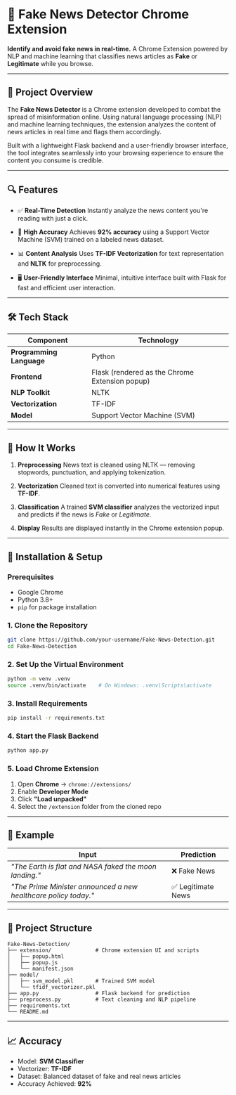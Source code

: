 # 📰 Fake News Detector Chrome Extension

**Identify and avoid fake news in real-time.**
A Chrome Extension powered by NLP and machine learning that classifies news articles as **Fake** or **Legitimate** while you browse.

---

## 🚀 Project Overview

The **Fake News Detector** is a Chrome extension developed to combat the spread of misinformation online. Using natural language processing (NLP) and machine learning techniques, the extension analyzes the content of news articles in real time and flags them accordingly.

Built with a lightweight Flask backend and a user-friendly browser interface, the tool integrates seamlessly into your browsing experience to ensure the content you consume is credible.

---

## 🔍 Features

* ✅ **Real-Time Detection**
  Instantly analyze the news content you're reading with just a click.

* 🧠 **High Accuracy**
  Achieves **92% accuracy** using a Support Vector Machine (SVM) trained on a labeled news dataset.

* 📊 **Content Analysis**
  Uses **TF-IDF Vectorization** for text representation and **NLTK** for preprocessing.

* 🖥️ **User-Friendly Interface**
  Minimal, intuitive interface built with Flask for fast and efficient user interaction.

---

## 🛠️ Tech Stack

| Component                | Technology                                     |
| ------------------------ | ---------------------------------------------- |
| **Programming Language** | Python                                         |
| **Frontend**             | Flask (rendered as the Chrome Extension popup) |
| **NLP Toolkit**          | NLTK                                           |
| **Vectorization**        | TF-IDF                                         |
| **Model**                | Support Vector Machine (SVM)                   |

---

## 🧪 How It Works

1. **Preprocessing**
   News text is cleaned using NLTK — removing stopwords, punctuation, and applying tokenization.

2. **Vectorization**
   Cleaned text is converted into numerical features using **TF-IDF**.

3. **Classification**
   A trained **SVM classifier** analyzes the vectorized input and predicts if the news is *Fake* or *Legitimate*.

4. **Display**
   Results are displayed instantly in the Chrome extension popup.

---

## 🔧 Installation & Setup

### Prerequisites

* Google Chrome
* Python 3.8+
* `pip` for package installation

### 1. Clone the Repository

```bash
git clone https://github.com/your-username/Fake-News-Detection.git
cd Fake-News-Detection
```

### 2. Set Up the Virtual Environment

```bash
python -m venv .venv
source .venv/bin/activate    # On Windows: .venv\Scripts\activate
```

### 3. Install Requirements

```bash
pip install -r requirements.txt
```

### 4. Start the Flask Backend

```bash
python app.py
```

### 5. Load Chrome Extension

1. Open **Chrome** → `chrome://extensions/`
2. Enable **Developer Mode**
3. Click **"Load unpacked"**
4. Select the `/extension` folder from the cloned repo

---

## 🧪 Example

| **Input**                                                       | **Prediction**    |
| --------------------------------------------------------------- | ----------------- |
| *"The Earth is flat and NASA faked the moon landing."*          | ❌ Fake News       |
| *"The Prime Minister announced a new healthcare policy today."* | ✅ Legitimate News |

---

## 📂 Project Structure

```
Fake-News-Detection/
├── extension/              # Chrome extension UI and scripts
│   ├── popup.html
│   ├── popup.js
│   └── manifest.json
├── model/
│   ├── svm_model.pkl       # Trained SVM model
│   └── tfidf_vectorizer.pkl
├── app.py                  # Flask backend for prediction
├── preprocess.py           # Text cleaning and NLP pipeline
├── requirements.txt
└── README.md
```

---

## 📈 Accuracy

* Model: **SVM Classifier**
* Vectorizer: **TF-IDF**
* Dataset: Balanced dataset of fake and real news articles
* Accuracy Achieved: **92%**

